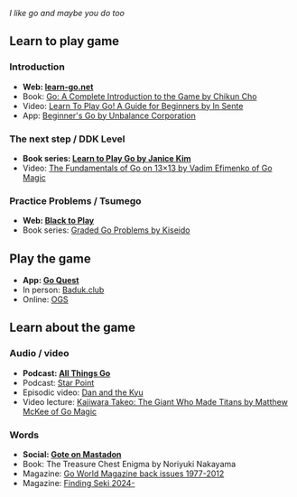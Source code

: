 *I like go and maybe you do too*

## Learn to play game

### Introduction

- **Web: [learn-go.net](https://www.learn-go.net/)**
- Book: [Go: A Complete Introduction to the Game by Chikun Cho](https://www.biblio.com/9784906574506)
- Video: [Learn To Play Go! A Guide for Beginners by In Sente](https://www.youtube.com/watch?v=xMshtO8h7RU)
- App: [Beginner's Go by Unbalance Corporation](http://itunes.apple.com/us/app/id381699789?mt=8)

### The next step / DDK Level

- **Book series: [Learn to Play Go by Janice Kim](https://www.biblio.com/9781453632895)**
- Video: [The Fundamentals of Go on 13×13 by Vadim Efimenko of Go Magic](https://gomagic.org/courses/the-fundamentals-of-go-on-13x13/)

### Practice Problems / Tsumego

- **Web: [Black to Play](https://blacktoplay.com/)**
- Book series: [Graded Go Problems by Kiseido](https://www.biblio.com/book/graded-go-problems-beginners-introductory-problems/d/1518181143)

## Play the game

- **App: [Go Quest](https://apps.apple.com/us/app/goquest/id834841918)**
- In person: [Baduk.club](https://baduk.club/welcome)
- Online: [OGS](https://online-go.com/)

## Learn about the game

### Audio / video

- **Podcast: [All Things Go](https://allthingsgogame.alitu.com/)**
- Podcast: [Star Point](https://starpointbaduk.com/)
- Episodic video: [Dan and the Kyu](https://www.youtube.com/@DanandtheKyu)
- Video lecture: [Kajiwara Takeo: The Giant Who Made Titans by Matthew McKee of Go Magic](https://gomagic.org/courses/kajiwara-takeo/)

### Words

- **Social: [Gote on Mastadon](https://social.seattle.wa.us/home)**
- Book: The Treasure Chest Enigma by Noriyuki Nakayama
- Magazine: [Go World Magazine back issues 1977-2012](https://kiseidodigital.gumroad.com/l/gwa)
- Magazine: [Finding Seki 2024-](https://www.etsy.com/shop/FindingSeki)

